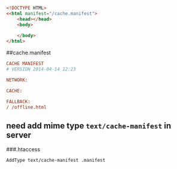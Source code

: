 ```html
<!DOCTYPE HTML>
<<html manifest="/cache.manifest">
	<head></head>
	<body>
		
	</body>
</html>
```

##cache.manifest

```ini
CACHE MANIFEST
# VERSION 2014-04-14 12:23

NETWORK:

CACHE:

FALLBACK:
/ /offline.html

```

## need add mime type `text/cache-manifest` in server

###.htaccess
```htaccess
AddType text/cache-manifest .manifest
```
